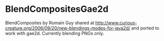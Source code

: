 BlendCompositesGae2d
====================

BlendComposites by Romain Guy shared at http://www.curious-creature.org/2006/09/20/new-blendings-modes-for-java2d/ and ported to work with gae2d. Currently blending PNGs only.
